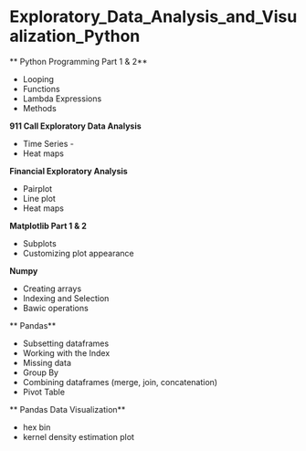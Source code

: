 # Exploratory_Data_Analysis_and_Visualization_Python

** Python Programming Part 1 & 2**  
- Looping
- Functions  
- Lambda Expressions
- Methods

**911 Call Exploratory Data Analysis**   
- Time Series   -
- Heat maps  

**Financial Exploratory Analysis**    
- Pairplot  
- Line plot  
- Heat maps

**Matplotlib Part 1 & 2**   
- Subplots  
- Customizing plot appearance

**Numpy**   
- Creating arrays    
- Indexing and Selection    
- Bawic operations  

** Pandas**  
- Subsetting dataframes
- Working with the Index
- Missing data
- Group By
- Combining dataframes (merge, join, concatenation)
- Pivot Table

** Pandas Data Visualization**
- hex bin  
- kernel density estimation plot 


